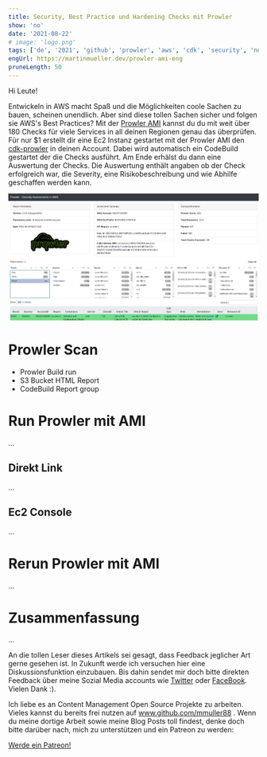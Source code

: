```yaml
---
title: Security, Best Practice und Hardening Checks mit Prowler
show: 'no'
date: '2021-08-22'
# image: 'logo.png'
tags: ['de', '2021', 'github', 'prowler', 'aws', 'cdk', 'security', 'nofeed'] #nofeed
engUrl: https://martinmueller.dev/prowler-ami-eng
pruneLength: 50
---
```


Hi Leute!

Entwickeln in AWS macht Spaß und die Möglichkeiten coole Sachen zu bauen, scheinen unendlich. Aber sind diese tollen Sachen sicher und folgen sie AWS's Best Practices? Mit der [Prowler AMI](https://aws.amazon.com/marketplace/pp/prodview-jlwcdlc3weta6) kannst du du mit weit über 180 Checks für viele Services in all deinen Regionen genau das überprüfen. Für nur $1 erstellt dir eine Ec2 Instanz gestartet mit der Prowler AMI den [cdk-prowler](https://github.com/mmuller88/cdk-prowler) in deinen Account. Dabei wird automatisch ein CodeBuild gestartet der die Checks ausführt. Am Ende erhälst du dann eine Auswertung der Checks. Die Auswertung enthält angaben ob der Check erfolgreich war, die Severity, eine Risikobeschreibung und wie Abhilfe geschaffen werden kann.

![html results](https://raw.githubusercontent.com/mmuller88/mmblog/master/content/prowler-ami/html-out.png)

# Prowler Scan
* Prowler Build run
* S3 Bucket HTML Report
* CodeBuild Report group

# Run Prowler mit AMI
...

## Direkt Link
...

## Ec2 Console
...

# Rerun Prowler mit AMI
...

# Zusammenfassung
...

An die tollen Leser dieses Artikels sei gesagt, dass Feedback jeglicher Art gerne gesehen ist. In Zukunft werde ich versuchen hier eine Diskussionsfunktion einzubauen. Bis dahin sendet mir doch bitte direkten Feedback über meine Sozial Media accounts wie [Twitter](https://twitter.com/MartinMueller_) oder [FaceBook](https://www.facebook.com/martin.muller.10485). Vielen Dank :).

Ich liebe es an Content Management Open Source Projekte zu arbeiten. Vieles kannst du bereits frei nutzen auf www.github.com/mmuller88 . Wenn du meine dortige Arbeit sowie meine Blog Posts toll findest, denke doch bitte darüber nach, mich zu unterstützen und ein Patreon zu werden:

<a href="https://www.patreon.com/bePatron?u=29010217" data-patreon-widget-type="become-patron-button">Werde ein Patreon!</a><script async src="https://c6.patreon.com/becomePatronButton.bundle.js"></script>